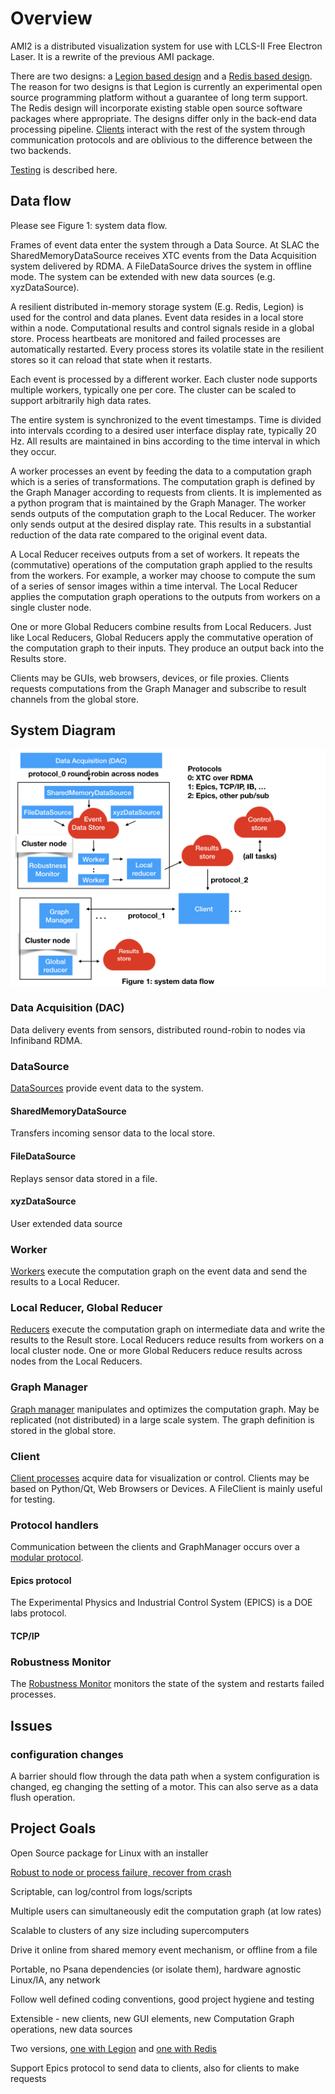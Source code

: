 # Overview

AMI2 is a distributed visualization system for use with LCLS-II Free Electron Laser.
It is a rewrite of the previous AMI package.

There are two designs:
a [Legion based design](legion_design.md)
and a [Redis based design](redis_design.md).
The reason for two designs is that Legion is currently an experimental open source programming platform without
a guarantee of long term support.
The Redis design will incorporate existing stable open source software packages where appropriate.
The designs differ only in the back-end data processing pipeline.
[Clients](client.md) interact with the rest of the system through communication protocols and
are oblivious to the difference between the two backends.

[Testing](testing.md) is described here.

## Data flow
Please see Figure 1: system data flow.

Frames of event data enter the system through a Data Source.
At SLAC the SharedMemoryDataSource receives XTC events from the Data Acquisition system delivered by RDMA.
A FileDataSource drives the system in offline mode.
The system can be extended with new data sources (e.g. xyzDataSource).

A resilient distributed in-memory storage system (E.g. Redis, Legion) is used for the control and data planes.
Event data resides in a local store within a node.
Computational results and control signals reside in a global store.
Process heartbeats are monitored and failed processes are automatically restarted.
Every process stores its volatile state in the resilient stores so it can reload that state when it restarts.

Each event is processed by a different worker.
Each cluster node supports multiple workers, typically one per core.
The cluster can be scaled to support arbitrarily high data rates.

The entire system is synchronized to the event timestamps.
Time is divided into intervals ccording to a desired user interface display rate, typically 20 Hz.
All results are maintained in bins according to the time interval in which they occur.


A worker processes an event by feeding the data to a computation graph which is a series of transformations.
The computation graph is defined by the Graph Manager according to requests from clients.
It is implemented as a python program that is maintained by the Graph Manager.
The worker sends outputs of the computation graph to the Local Reducer.
The worker only sends output at the desired display rate.
This results in a substantial reduction of the data rate compared to the original event data.

A Local Reducer receives outputs from a set of workers.
It repeats the (commutative) operations of the computation graph applied to the 
results from the workers.
For example, a worker may choose to compute the sum of a series of sensor images within a time interval.
The Local Reducer applies the computation graph operations to the outputs from workers on a single cluster node.

One or more Global Reducers combine results from Local Reducers.
Just like Local Reducers, Global Reducers apply the commutative operation of the computation graph to their inputs.
They produce an output back into the Results store.


Clients may be GUIs, web browsers, devices, or file proxies.
Clients requests computations from the Graph Manager and subscribe to result channels from the global store.





## System Diagram

<img src="images/AMI2_system_diagram/AMI2_system_diagram.001.jpeg" width=800>

### Data Acquisition (DAC)
Data delivery events from sensors, distributed round-robin to nodes via Infiniband RDMA.

### DataSource
[DataSources](data_source.md) provide event data to the system.
#### SharedMemoryDataSource
Transfers incoming sensor data to the local store.
#### FileDataSource
Replays sensor data stored in a file.
#### xyzDataSource
User extended data source

### Worker
[Workers](worker.md) execute the computation graph on the event data and send the results to a Local Reducer.


### Local Reducer, Global Reducer
[Reducers](reducer.md) execute the computation graph on intermediate data and write the results to the Result store.
Local Reducers reduce results from workers on a local cluster node.
One or more Global Reducers reduce results across nodes from the Local Reducers.


### Graph Manager
[Graph manager](graph_manager.md) manipulates and optimizes the computation graph.
May be replicated (not distributed) in a large scale system.
The graph definition is stored in the global store.

### Client
[Client processes](client.md) acquire data for visualization or control.
Clients may be based on Python/Qt, Web Browsers or Devices.
A FileClient is mainly useful for testing.


### Protocol handlers
Communication between the clients and GraphManager occurs over a [modular protocol](protocol.md).
#### Epics protocol
The Experimental Physics and Industrial Control System (EPICS) is a DOE labs protocol.
#### TCP/IP

### Robustness Monitor
The [Robustness Monitor](robust.md) monitors the state of the system and restarts failed processes.


## Issues

### configuration changes
A barrier should flow through the data path when a system configuration is changed, eg changing the setting of a motor.
This can also serve as a data flush operation.


## Project Goals

Open Source package for Linux with an installer

[Robust to node or process failure, recover from crash](robust.md)

Scriptable, can log/control from logs/scripts

Multiple users can simultaneously edit the computation graph (at low rates)

Scalable to clusters of any size including supercomputers

Drive it online from shared memory event mechanism, or offline from a file

Portable, no Psana dependencies (or isolate them), hardware agnostic Linux/IA, any network

Follow well defined coding conventions, good project hygiene and testing

Extensible - new clients, new GUI elements, new Computation Graph operations, new data sources

Two versions, [one with Legion](legion_design.md) and [one with Redis](redis_design.md)

Support Epics protocol to send data to clients, also for clients to make requests


